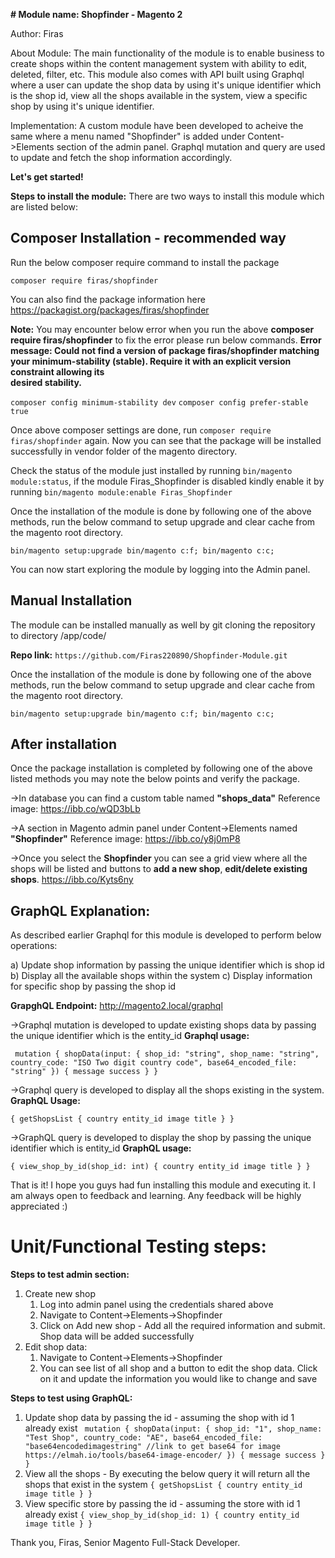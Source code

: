 **# Module name: Shopfinder - Magento 2**

Author: Firas

About Module:
The main functionality of the module is to enable business to create shops within the content management system with ability to edit, deleted, filter, etc.
This module also comes with API built using Graphql where a user can update the shop data by using it's unique identifier which is the shop id, view all the shops available in the system, view a specific shop by using it's unique identifier.

Implementation:
A custom module have been developed to acheive the same where a menu named "Shopfinder" is added under Content->Elements section of the admin panel.
Graphql mutation and query are used to update and fetch the shop information accordingly.

**Let's get started!**

**Steps to install the module:**
There are two ways to install this module which are listed below:

## Composer Installation - recommended way

Run the below composer require command to install the package

`composer require firas/shopfinder`

You can also find the package information here https://packagist.org/packages/firas/shopfinder

**Note:** You may encounter below error when you run the above **composer require firas/shopfinder** to fix the error please run below commands.
**Error message: Could not find a version of package firas/shopfinder matching your minimum-stability (stable). Require it with an explicit version constraint allowing its   
desired stability.**

`composer config minimum-stability dev`
`composer config prefer-stable true`

Once above composer settings are done, run `composer require firas/shopfinder` again. Now you can see that the package will be installed successfully in vendor folder of the magento directory.

Check the status of the module just installed by running `bin/magento module:status`, if the module Firas_Shopfinder is disabled kindly enable it by running `bin/magento module:enable Firas_Shopfinder`

Once the installation of the module is done by following one of the above methods, run the below command to setup upgrade and clear cache from the magento root directory.

`bin/magento setup:upgrade
bin/magento c:f;
bin/magento c:c;
`

You can now start exploring the module by logging into the Admin panel.

## Manual Installation

The module can be installed manually as well by git cloning the repository to directory /app/code/

**Repo link:** `https://github.com/Firas220890/Shopfinder-Module.git`

Once the installation of the module is done by following one of the above methods, run the below command to setup upgrade and clear cache from the magento root directory.

`bin/magento setup:upgrade
bin/magento c:f;
bin/magento c:c;
`

## After installation

Once the package installation is completed by following one of the above listed methods you may note the below points and verify the package.

->In database you can find a custom table named **"shops_data"**
Reference image: https://ibb.co/wQD3bLb

->A section in Magento admin panel under Content->Elements named **"Shopfinder"**
Reference image: https://ibb.co/y8j0mP8

->Once you select the **Shopfinder** you can see a grid view where all the shops will be listed and buttons to **add a new shop**, **edit/delete existing shops**.
https://ibb.co/Kyts6ny

## GraphQL Explanation:

As described earlier Graphql for this module is developed to perform below operations:

a) Update shop information by passing the unique identifier which is shop id
b) Display all the available shops within the system
c) Display information for specific shop by passing the shop id

**GrapghQL Endpoint:** http://magento2.local/graphql

->Graphql mutation is developed to update existing shops data by passing the unique identifier which is the entity_id
**Graphql usage:**

` mutation {
shopData(input: {
shop_id: "string",
shop_name: "string",
country_code: "ISO Two digit country code",
base64_encoded_file: "string"
}) {
message
success
}
}`

->Graphql query is developed to display all the shops existing in the system.
**GraphQL Usage:**

`{
getShopsList {
country
entity_id
image
title
}
}`

->GraphQL query is developed to display the shop by passing the unique identifier which is entity_id
**GraphQL usage:**

`{
view_shop_by_id(shop_id: int) {
country
entity_id
image
title
}
}`

That is it! I hope you guys had fun installing this module and executing it. I am always open to feedback and learning. Any feedback will be highly appreciated :)

# Unit/Functional Testing steps:

**Steps to test admin section:**

1) Create new shop
    1) Log into admin panel using the credentials shared above
    2) Navigate to Content->Elements->Shopfinder
    3) Click on Add new shop - Add all the required information and submit. Shop data will be added successfully
2) Edit shop data:
    1) Navigate to Content->Elements->Shopfinder
    2) You can see list of all shop and a button to edit the shop data. Click on it and update the information you would like to change and save

**Steps to test using GraphQL:**

1) Update shop data by passing the id - assuming the shop with id 1 already exist
   ` mutation {
   shopData(input: {
   shop_id: "1",
   shop_name: "Test Shop",
   country_code: "AE",
   base64_encoded_file: "base64encodedimagestring" //link to get base64 for image https://elmah.io/tools/base64-image-encoder/
   }) {
   message
   success
   }
   }`
2) View all the shops - By executing the below query it will return all the shops that exist in the system
   `{
   getShopsList {
   country
   entity_id
   image
   title
   }
   }`
3) View specific store by passing the id - assuming the store with id 1 already exist
   `{
   view_shop_by_id(shop_id: 1) {
   country
   entity_id
   image
   title
   }
   }`

Thank you,
Firas,
Senior Magento Full-Stack Developer.
